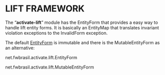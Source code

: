 # LIFT FRAMEWORK #
The “**activate-lift**” module has the EntityForm that provides a easy way to handle lift entity forms. It is basically an EntityMap that translates invariant violation exceptions to the InvalidForm exception.

The default [EntityForm](http://activate-framework.org/documentation/entity/#entity_map) is immutable and there is the MutableEntityForm as an alternative:

net.fwbrasil.activate.lift.EntityForm

net.fwbrasil.activate.lift.MutableEntityForm
